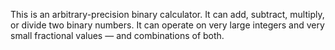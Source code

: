 This is an arbitrary-precision binary calculator. It can add, subtract, multiply, or divide two binary numbers. It can operate on very large integers and very small fractional values — and combinations of both.
